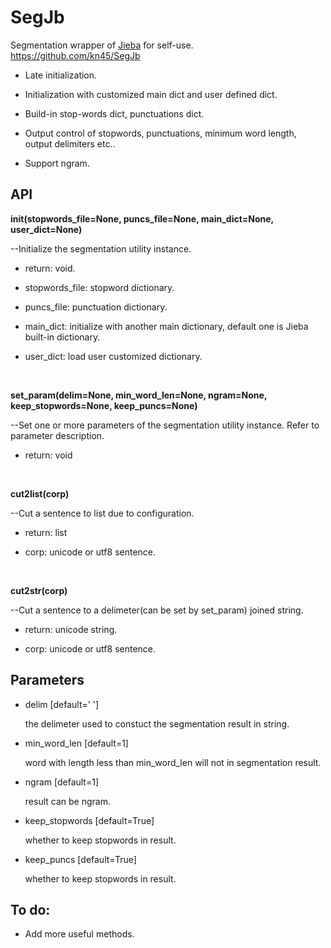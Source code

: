 # SegJb
Segmentation wrapper of [Jieba](https://github.com/fxsjy/jieba) for self-use.  
https://github.com/kn45/SegJb

- Late initialization.

- Initialization with customized main dict and user defined dict.

- Build-in stop-words dict, punctuations dict.

- Output control of stopwords, punctuations, minimum word length, output delimiters etc..

- Support ngram.

## API

**init(stopwords_file=None, puncs_file=None, main_dict=None, user_dict=None)**

--Initialize the segmentation utility instance.

- return: void.

- stopwords_file: stopword dictionary.

- puncs_file: punctuation dictionary.

- main_dict: initialize with another main dictionary, default one is Jieba built-in dictionary.

- user_dict: load user customized dictionary.

  ​

**set_param(delim=None, min_word_len=None, ngram=None, keep_stopwords=None, keep_puncs=None)**

--Set one or more parameters of the segmentation utility instance. Refer to parameter description.

- return: void

  ​

**cut2list(corp)**

--Cut a sentence to list due to configuration.

- return: list<unicode word>

- corp: unicode or utf8 sentence.

  ​

**cut2str(corp)**

--Cut a sentence to a delimeter(can be set by set_param) joined string.

- return: unicode string.

- corp: unicode or utf8 sentence.

## Parameters

- delim [default=' ']

  the delimeter used to constuct the segmentation result in string.

- min_word_len [default=1]

  word with length less than min_word_len will not in segmentation result.

- ngram [default=1]

  result can be ngram.

- keep_stopwords [default=True]

  whether to keep stopwords in result.

- keep_puncs [default=True]

  whether to keep stopwords in result.



## To do:

-  Add more useful methods.
